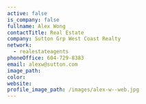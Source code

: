 ```yaml
---
active: false
is_company: false
fullname: Alex Wong
contactTitle: Real Estate
company: Sutton Grp West Coast Realty
network:
  - realestateagents
phoneOffice: 604-729-8383
email: alexw@sutton.com
image_path:
color:
website:
profile_image_path: /images/alex-w--web.jpg
---
```



